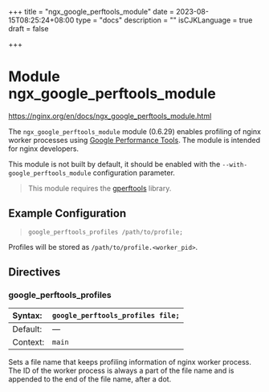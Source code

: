 +++
title = "ngx_google_perftools_module"
date = 2023-08-15T08:25:24+08:00
type = "docs"
description = ""
isCJKLanguage = true
draft = false

+++

# Module ngx_google_perftools_module

https://nginx.org/en/docs/ngx_google_perftools_module.html





The `ngx_google_perftools_module` module (0.6.29) enables profiling of nginx worker processes using [Google Performance Tools](https://github.com/gperftools/gperftools). The module is intended for nginx developers.

This module is not built by default, it should be enabled with the `--with-google_perftools_module` configuration parameter.

> This module requires the [gperftools](https://github.com/gperftools/gperftools) library.





## Example Configuration



> ```
> google_perftools_profiles /path/to/profile;
> ```

Profiles will be stored as `/path/to/profile.<worker_pid>`.



## Directives



### google_perftools_profiles

| Syntax:  | `google_perftools_profiles file;` |
| :------- | --------------------------------- |
| Default: | —                                 |
| Context: | `main`                            |

Sets a file name that keeps profiling information of nginx worker process. The ID of the worker process is always a part of the file name and is appended to the end of the file name, after a dot.